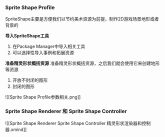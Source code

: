 ### Sprite Shape Profile

SpriteShape主要是方便我们以节约美术资源为前提，制作2D游戏场景地形或者背景的


**导入SpriteShape工具**
1. 在Package Manager中导入相关工具
2. 可以选择性导入事例和拓展资源

**准备精灵形状概括资源**
准备精灵形状概括资源，之后我们就会使用它来创建地形等资源
1. 开放不封闭的图形
2. 封闭的图形

![[Sprite Shape Profile参数相关.png]]

### Sprite Shape Renderer 和 Sprite Shape Controller

![[Sprite Shape Renderer Sprite Shape Controller 精灵形状渲染器和控制器.xmind]]